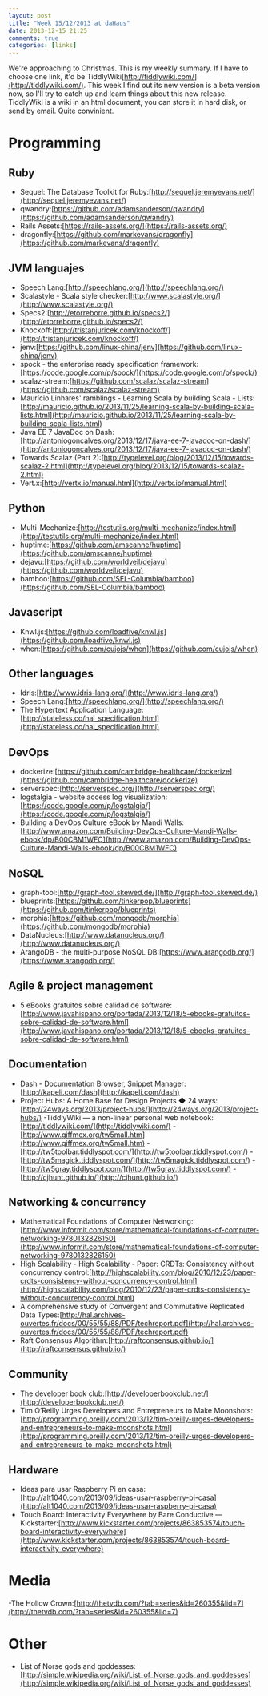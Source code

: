 ```yaml
---
layout: post
title: "Week 15/12/2013 at daHaus"
date: 2013-12-15 21:25
comments: true
categories: [links]
---
```


We're approaching to Christmas. This is my weekly summary. If I have to choose one link, it'd be TiddlyWiki[http://tiddlywiki.com/](http://tiddlywiki.com/). This week I find out its new version is a beta version now, so I'll try to catch up and learn things about this new release. TiddlyWiki is a wiki in an html document, you can store it in hard disk, or send by email. Quite convinient.


Programming
===========

Ruby
----
- Sequel: The Database Toolkit for Ruby:[http://sequel.jeremyevans.net/](http://sequel.jeremyevans.net/)
- qwandry:[https://github.com/adamsanderson/qwandry](https://github.com/adamsanderson/qwandry)
- Rails Assets:[https://rails-assets.org/](https://rails-assets.org/)
- dragonfly:[https://github.com/markevans/dragonfly](https://github.com/markevans/dragonfly)

JVM languajes
-------------
- Speech Lang:[http://speechlang.org/](http://speechlang.org/)
- Scalastyle - Scala style checker:[http://www.scalastyle.org/](http://www.scalastyle.org/)
- Specs2:[http://etorreborre.github.io/specs2/](http://etorreborre.github.io/specs2/)
- Knockoff:[http://tristanjuricek.com/knockoff/](http://tristanjuricek.com/knockoff/)
- jenv:[https://github.com/linux-china/jenv](https://github.com/linux-china/jenv)
- spock - the enterprise ready specification framework:[https://code.google.com/p/spock/](https://code.google.com/p/spock/)
- scalaz-stream:[https://github.com/scalaz/scalaz-stream](https://github.com/scalaz/scalaz-stream)
- Maurício Linhares' ramblings - Learning Scala by building Scala - Lists:[http://mauricio.github.io/2013/11/25/learning-scala-by-building-scala-lists.html](http://mauricio.github.io/2013/11/25/learning-scala-by-building-scala-lists.html)
- Java EE 7 JavaDoc on Dash:[http://antoniogoncalves.org/2013/12/17/java-ee-7-javadoc-on-dash/](http://antoniogoncalves.org/2013/12/17/java-ee-7-javadoc-on-dash/)
- Towards Scalaz (Part 2):[http://typelevel.org/blog/2013/12/15/towards-scalaz-2.html](http://typelevel.org/blog/2013/12/15/towards-scalaz-2.html)
- Vert.x:[http://vertx.io/manual.html](http://vertx.io/manual.html)

Python
------
- Multi-Mechanize:[http://testutils.org/multi-mechanize/index.html](http://testutils.org/multi-mechanize/index.html)
- huptime:[https://github.com/amscanne/huptime](https://github.com/amscanne/huptime)
- dejavu:[https://github.com/worldveil/dejavu](https://github.com/worldveil/dejavu)
- bamboo:[https://github.com/SEL-Columbia/bamboo](https://github.com/SEL-Columbia/bamboo)

Javascript
----------
- Knwl.js:[https://github.com/loadfive/knwl.js](https://github.com/loadfive/knwl.js)
- when:[https://github.com/cujojs/when](https://github.com/cujojs/when)

Other languages
---------------
- Idris:[http://www.idris-lang.org/](http://www.idris-lang.org/)
- Speech Lang:[http://speechlang.org/](http://speechlang.org/)
- The Hypertext Application Language:[http://stateless.co/hal_specification.html](http://stateless.co/hal_specification.html)

DevOps
------
- dockerize:[https://github.com/cambridge-healthcare/dockerize](https://github.com/cambridge-healthcare/dockerize)
- serverspec:[http://serverspec.org/](http://serverspec.org/)
- logstalgia - website access log visualization:[https://code.google.com/p/logstalgia/](https://code.google.com/p/logstalgia/)
- Building a DevOps Culture eBook by Mandi Walls:[http://www.amazon.com/Building-DevOps-Culture-Mandi-Walls-ebook/dp/B00CBM1WFC](http://www.amazon.com/Building-DevOps-Culture-Mandi-Walls-ebook/dp/B00CBM1WFC)

NoSQL
-----
- graph-tool:[http://graph-tool.skewed.de/](http://graph-tool.skewed.de/)
- blueprints:[https://github.com/tinkerpop/blueprints](https://github.com/tinkerpop/blueprints)
- morphia:[https://github.com/mongodb/morphia](https://github.com/mongodb/morphia)
- DataNucleus:[http://www.datanucleus.org/](http://www.datanucleus.org/)
- ArangoDB - the multi-purpose NoSQL DB:[https://www.arangodb.org/](https://www.arangodb.org/)

Agile & project management
--------------------------
- 5 eBooks gratuitos sobre calidad de software:[http://www.javahispano.org/portada/2013/12/18/5-ebooks-gratuitos-sobre-calidad-de-software.html](http://www.javahispano.org/portada/2013/12/18/5-ebooks-gratuitos-sobre-calidad-de-software.html)

Documentation
--------------
- Dash - Documentation Browser, Snippet Manager:[http://kapeli.com/dash](http://kapeli.com/dash)
- Project Hubs: A Home Base for Design Projects ◆ 24 ways:[http://24ways.org/2013/project-hubs/](http://24ways.org/2013/project-hubs/)
-TiddlyWiki — a non-linear personal web notebook:[http://tiddlywiki.com/](http://tiddlywiki.com/)
-[http://www.giffmex.org/tw5mall.htm](http://www.giffmex.org/tw5mall.htm)
-[http://tw5toolbar.tiddlyspot.com/](http://tw5toolbar.tiddlyspot.com/)
-[http://tw5magick.tiddlyspot.com/](http://tw5magick.tiddlyspot.com/)
-[http://tw5gray.tiddlyspot.com/](http://tw5gray.tiddlyspot.com/)
-[http://cjhunt.github.io/](http://cjhunt.github.io/)

Networking & concurrency
------------------------
- Mathematical Foundations of Computer Networking:[http://www.informit.com/store/mathematical-foundations-of-computer-networking-9780132826150](http://www.informit.com/store/mathematical-foundations-of-computer-networking-9780132826150)
- High Scalability - High Scalability - Paper: CRDTs: Consistency without concurrency control:[http://highscalability.com/blog/2010/12/23/paper-crdts-consistency-without-concurrency-control.html](http://highscalability.com/blog/2010/12/23/paper-crdts-consistency-without-concurrency-control.html)
- A comprehensive study of Convergent and Commutative Replicated Data Types:[http://hal.archives-ouvertes.fr/docs/00/55/55/88/PDF/techreport.pdf](http://hal.archives-ouvertes.fr/docs/00/55/55/88/PDF/techreport.pdf)
- Raft Consensus Algorithm:[http://raftconsensus.github.io/](http://raftconsensus.github.io/)

Community
----------------
- The developer book club:[http://developerbookclub.net/](http://developerbookclub.net/)
- Tim O’Reilly Urges Developers and Entrepreneurs to Make Moonshots:[http://programming.oreilly.com/2013/12/tim-oreilly-urges-developers-and-entrepreneurs-to-make-moonshots.html](http://programming.oreilly.com/2013/12/tim-oreilly-urges-developers-and-entrepreneurs-to-make-moonshots.html)

Hardware
--------
- Ideas para usar Raspberry Pi en casa:[http://alt1040.com/2013/09/ideas-usar-raspberry-pi-casa](http://alt1040.com/2013/09/ideas-usar-raspberry-pi-casa)
- Touch Board: Interactivity Everywhere by Bare Conductive — Kickstarter:[http://www.kickstarter.com/projects/863853574/touch-board-interactivity-everywhere](http://www.kickstarter.com/projects/863853574/touch-board-interactivity-everywhere)

Media
=====
-The Hollow Crown:[http://thetvdb.com/?tab=series&id=260355&lid=7](http://thetvdb.com/?tab=series&id=260355&lid=7)

Other
=====
- List of Norse gods and goddesses:[http://simple.wikipedia.org/wiki/List_of_Norse_gods_and_goddesses](http://simple.wikipedia.org/wiki/List_of_Norse_gods_and_goddesses)

